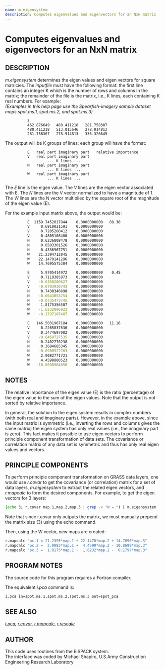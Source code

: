 ```yaml
---
name: m.eigensystem
description: Computes eigenvalues and eigenvectors for an NxN matrix
---
```


# Computes eigenvalues and eigenvectors for an NxN matrix

## DESCRIPTION

*m.eigensystem* determines the eigen values and eigen vectors for square
matricies. The *inputfile* must have the following format: the first
line contains an integer K which is the number of rows and columns in
the matrix; the remainder of the file is the matrix, i.e., K lines, each
containing K real numbers. For example:  
*(Examples in this help page use the Spearfish-imagery sample dataset
maps spot.ms.1, spot.ms.2, and spot.ms.3)*

```text
          3
          462.876649   480.411218   281.758307
          480.411218   513.015646   278.914813
          281.758307   278.914813   336.326645
```

The output will be K groups of lines; each group will have the format:

```text
          E   real part imaginary part   relative importance
          V   real part imaginary part
                   ... K lines ...
          N   real part imaginary part
                   ... K lines ...
          W   real part imaginary part
                   ... K lines ...
```

The *E* line is the eigen value. The *V* lines are the eigen vector
associated with E. The *N* lines are the V vector normalized to have a
magnitude of 1. The *W* lines are the N vector multiplied by the square
root of the magnitude of the eigen value (E).

For the example input matrix above, the output would be:

```sh
          E  1159.7452017844    0.0000000000   88.38
          V     0.6910021591    0.0000000000
          V     0.7205280412    0.0000000000
          V     0.4805108400    0.0000000000
          N     0.6236808478    0.0000000000
          N     0.6503301526    0.0000000000
          N     0.4336967751    0.0000000000
          W    21.2394712045    0.0000000000
          W    22.1470141296    0.0000000000
          W    14.7695575384    0.0000000000

          E     5.9705414972    0.0000000000    0.45
          V     0.7119385973    0.0000000000
          V    -0.6358200627    0.0000000000
          V    -0.0703936743    0.0000000000
          N     0.7438340890    0.0000000000
          N    -0.6643053754    0.0000000000
          N    -0.0735473745    0.0000000000
          W     1.8175356507    0.0000000000
          W    -1.6232096923    0.0000000000
          W    -0.1797107407    0.0000000000

          E   146.5031967184    0.0000000000   11.16
          V     0.2265837636    0.0000000000
          V     0.3474697082    0.0000000000
          V    -0.8468727535    0.0000000000
          N     0.2402770238    0.0000000000
          N     0.3684685345    0.0000000000
          N    -0.8980522763    0.0000000000
          W     2.9082771721    0.0000000000
          W     4.4598880523    0.0000000000
          W   -10.8698904856    0.0000000000

```

## NOTES

The relative importance of the eigen value (E) is the ratio (percentage)
of the eigen value to the sum of the eigen values. Note that the output
is not sorted by relative importance.

In general, the solution to the eigen system results in complex numbers
(with both real and imaginary parts). However, in the example above,
since the input matrix is symmetric (i.e., inverting the rows and
columns gives the same matrix) the eigen system has only real values
(i.e., the imaginary part is zero). This fact makes it possible to use
eigen vectors to perform principle component transformation of data
sets. The covariance or correlation matrix of any data set is symmetric
and thus has only real eigen values and vectors.

## PRINCIPLE COMPONENTS

To perform principle component transformation on GRASS data layers, one
would use *r.covar* to get the covariance (or correlation) matrix for a
set of data layers, *m.eigensystem* to extract the related eigen
vectors, and *r.mapcalc* to form the desired components. For example, to
get the eigen vectors for 3 layers:

```sh
(echo 3; r.covar map.1,map.2,map.3 | grep -v "N = ") | m.eigensystem
```

Note that since r.covar only outputs the matrix, we must manually
prepend the matrix size (3) using the echo command.

Then, using the W vector, new maps are created:

```sh
r.mapcalc "pc.1 = 21.2395*map.1 + 22.1470*map.2 + 14.7696*map.3"
r.mapcalc "pc.2 =  2.9083*map.1 +  4.4599*map.2 - 10.8699*map.3"
r.mapcalc "pc.3 =  1.8175*map.1 -  1.6232*map.2 -  0.1797*map.3"
```

## PROGRAM NOTES

The source code for this program requires a Fortran compiler.

The equivalent *i.pca* command is:

```sh
i.pca in=spot.ms.1,spot.ms.2,spot.ms.3 out=spot_pca
```

## SEE ALSO

*[i.pca](https://grass.osgeo.org/grass-stable/manuals/i.pca.html),
[r.covar](https://grass.osgeo.org/grass-stable/manuals/r.covar.html),
[r.mapcalc](https://grass.osgeo.org/grass-stable/manuals/r.mapcalc.html),
[r.rescale](https://grass.osgeo.org/grass-stable/manuals/r.rescale.html)*

## AUTHOR

This code uses routines from the EISPACK system.  
The interface was coded by Michael Shapiro, U.S.Army Construction
Engineering Research Laboratory
